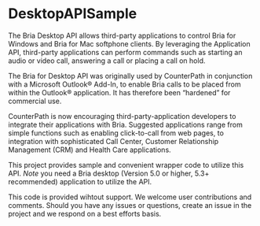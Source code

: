 # DesktopAPISample
The Bria Desktop API allows third-party applications to control Bria for Windows and Bria for Mac softphone clients. By leveraging the Application API, third-party applications can perform commands such as starting an audio or video call, answering a call or placing a call on hold.

The Bria for Desktop API was originally used by CounterPath in conjunction with a Microsoft Outlook® Add-In, to enable Bria calls to be placed from within the Outlook® application. It has therefore been “hardened” for commercial use.

CounterPath is now encouraging third-party-application developers to integrate their applications with Bria. Suggested applications range from simple functions such as enabling click-to-call from web pages, to integration with sophisticated Call Center, Customer Relationship Management (CRM) and Health Care applications.

This project provides sample and convenient wrapper code to utilize this API. *Note* you need a Bria desktop (Version 5.0 or higher, 5.3+ recommended) application to utilize the API.

This code is provided wihtout support.  We welcome user contributions and comments.  Should you have any issues or questions, create an issue in the project and we respond on a best efforts basis.    
